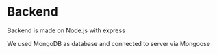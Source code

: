 # Backend

Backend is made on Node.js with express

We used MongoDB as database and connected to server via Mongoose
